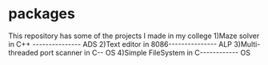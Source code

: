 # packages
This repository has some of the projects I made in my college
1)Maze solver in C++ ---------------    ADS
2)Text editor in 8086---------------    ALP
3)Multi-threaded port scanner in C--    OS
4)Simple FileSystem in C------------    OS
